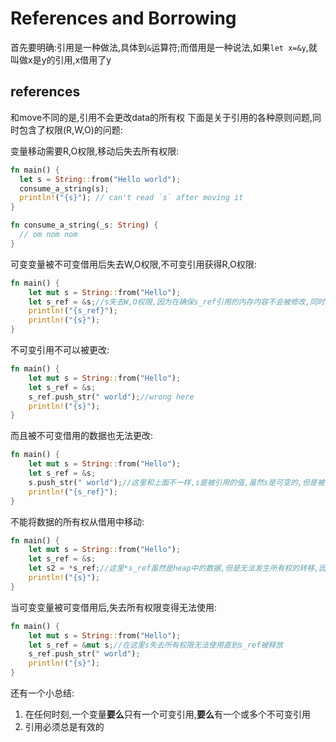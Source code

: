 # References and Borrowing

首先要明确:引用是一种做法,具体到`&`运算符;而借用是一种说法,如果`let x=&y`,就叫做x是y的引用,x借用了y

## references

和move不同的是,引用不会更改data的所有权
下面是关于引用的各种原则问题,同时包含了权限(R,W,O)的问题:

变量移动需要R,O权限,移动后失去所有权限:

```rust
fn main() {
  let s = String::from("Hello world");
  consume_a_string(s);
  println!("{s}"); // can't read `s` after moving it
}

fn consume_a_string(_s: String) {
  // om nom nom
}
```

可变变量被不可变借用后失去W,O权限,不可变引用获得R,O权限:

```rust
fn main() {
	let mut s = String::from("Hello");
	let s_ref = &s;//s失去W,O权限,因为在确保s_ref引用的内存内容不会被修改,同时s_ref获得R,O权限
	println!("{s_ref}");
	println!("{s}");
}
```

不可变引用不可以被更改:

```rust
fn main() {
	let mut s = String::from("Hello");
	let s_ref = &s;
	s_ref.push_str(" world");//wrong here
	println!("{s}");
}
```

而且被不可变借用的数据也无法更改:

```rust
fn main() {
	let mut s = String::from("Hello");
	let s_ref = &s;
	s.push_str(" world");//这里和上面不一样,s是被引用的值,虽然s是可变的,但是被不可变借用了,所以s也不可变直至s_ref释放
	println!("{s_ref}");
}
```

不能将数据的所有权从借用中移动:

```rust
fn main() {
	let mut s = String::from("Hello");
	let s_ref = &s;
	let s2 = *s_ref;//这里*s_ref虽然是heap中的数据,但是无法发生所有权的转移,因为此时数据的所有权在s_ref上
	println!("{s}");
}
```

当可变变量被可变借用后,失去所有权限变得无法使用:

```rust
fn main() {
	let mut s = String::from("Hello");
	let s_ref = &mut s;//在这里s失去所有权限无法使用直到s_ref被释放
	s_ref.push_str(" world");
	println!("{s}");
}
```

还有一个小总结:

1. 在任何时刻,一个变量**要么**只有一个可变引用,**要么**有一个或多个不可变引用
2. 引用必须总是有效的
